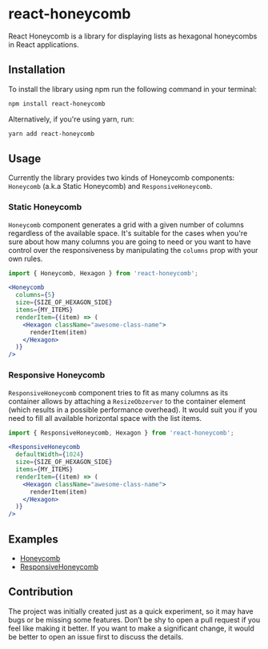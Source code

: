 # react-honeycomb
React Honeycomb is a library for displaying lists as hexagonal honeycombs in React applications.

## Installation
To install the library using npm run the following command in your terminal:

```bash
npm install react-honeycomb
```

Alternatively, if you're using yarn, run:

```bash
yarn add react-honeycomb
```

## Usage

Currently the library provides two kinds of Honeycomb components:  `Honeycomb`  (a.k.a Static Honeycomb) and `ResponsiveHoneycomb`.

### Static Honeycomb

`Honeycomb` component generates a grid with a given number of columns regardless of the available space. It's suitable for the cases when you're sure about how many columns you are going to need or you want to have control over the responsiveness by manipulating the `columns` prop with your own rules.

```jsx
import { Honeycomb, Hexagon } from 'react-honeycomb';

<Honeycomb
  columns={5}
  size={SIZE_OF_HEXAGON_SIDE}
  items={MY_ITEMS}
  renderItem={(item) => (
    <Hexagon className="awesome-class-name">
      renderItem(item)
    </Hexagon>
  )}
/>
```

### Responsive Honeycomb

`ResponsiveHoneycomb` component tries to fit as many columns as its container allows by attaching a `ResizeObzerver` to the container element (which results in a possible performance overhead). It would suit you if you need to fill all available horizontal space with the list items.

```jsx
import { ResponsiveHoneycomb, Hexagon } from 'react-honeycomb';

<ResponsiveHoneycomb
  defaultWidth={1024}
  size={SIZE_OF_HEXAGON_SIDE}
  items={MY_ITEMS}
  renderItem={(item) => (
    <Hexagon className="awesome-class-name">
      renderItem(item)
    </Hexagon>
  )}
/>
```

## Examples
- [Honeycomb](https://codesandbox.io/s/react-honeycomb-static-example-2xi9g?file=/src/App.js)
- [ResponsiveHoneycomb](https://codesandbox.io/s/react-honeycomb-responsive-example-dxjq1?file=/src/App.js)

## Contribution
The project was initially created just as a quick experiment, so it may have bugs or be missing some features. Don’t be shy to open a pull request if you feel like making it better. If you want to make a significant change, it would be better to open an issue first to discuss the details.


